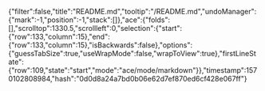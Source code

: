 {"filter":false,"title":"README.md","tooltip":"/README.md","undoManager":{"mark":-1,"position":-1,"stack":[]},"ace":{"folds":[],"scrolltop":1330.5,"scrollleft":0,"selection":{"start":{"row":133,"column":15},"end":{"row":133,"column":15},"isBackwards":false},"options":{"guessTabSize":true,"useWrapMode":false,"wrapToView":true},"firstLineState":{"row":109,"state":"start","mode":"ace/mode/markdown"}},"timestamp":1570102808984,"hash":"0d0d8a24a7bd0b06e62d7ef870ed6cf428e067ff"}